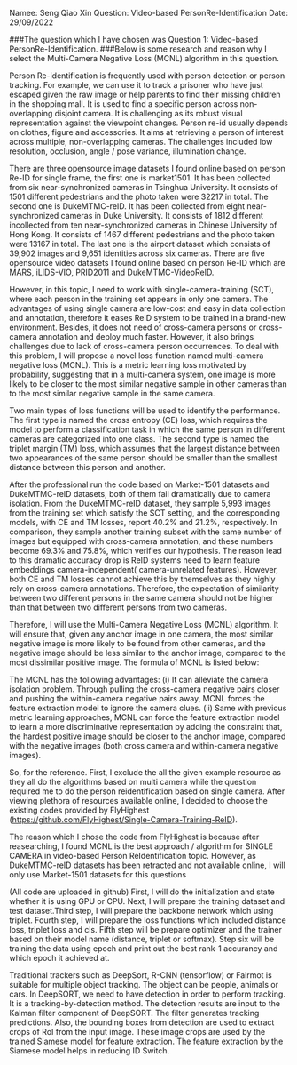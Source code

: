 Namee: Seng Qiao Xin
Question: Video-based PersonRe-Identification
Date: 29/09/2022

###The question which I have chosen was Question 1: Video-based PersonRe-Identification.
###Below is some research and reason why I select the Multi-Camera Negative Loss (MCNL) algorithm in this question.

Person Re-identification is frequently used with person detection or person tracking. For example, we can use it to track a prisoner who have just escaped given the raw image or help parents to find their missing children in the shopping mall. It is used to find a specific person across non-overlapping disjoint camera. It is challenging as its robust visual representation against the viewpoint changes. Person re-id usually depends on clothes, figure and accessories. It aims at retrieving a person of interest across multiple, non-overlapping cameras. The challenges included low resolution, occlusion, angle / pose variance, illumination change. 

There are three opensource image datasets I found online based on person Re-ID for single frame, the first one is market1501. It has been collected from six near-synchronized cameras in Tsinghua University. It consists of 1501 different pedestrians and the photo taken were 32217 in total. The second one is DukeMTMC-reID. It has been collected from eight near-synchronized cameras in Duke University. It consists of 1812 different incollected from ten near-synchronized cameras in Chinese University of Hong Kong. It consists of 1467 different pedestrians and the photo taken were 13167 in total. The last one is the airport dataset which consists of 39,902 images and 9,651 identities across six cameras. There are five opensource video datasets I found online based on person Re-ID which are MARS, iLIDS-VIO, PRID2011 and DukeMTMC-VideoReID. 

However, in this topic, I need to work with single-camera-training (SCT), where each person in the training set appears in only one camera. The advantages of using single camera are low-cost and easy in data collection and annotation, therefore it eases ReID system to be trained in a brand-new environment. Besides, it does not need of cross-camera persons or cross-camera annotation and deploy much faster. However, it also brings challenges due to lack of cross-camera person occurrences. To deal with this problem, I will propose a novel loss function named multi-camera negative loss (MCNL). This is a metric learning loss motivated by probability, suggesting that in a multi-camera system, one image is more likely to be closer to the most similar negative sample in other cameras than to the most similar negative sample in the same camera.

Two main types of loss functions will be used to identify the performance. The first type is named the cross entropy (CE) loss, which requires the model to perform a classification task in which the same person in different cameras are categorized into one class. The second type is named the triplet margin (TM) loss, which assumes that the largest distance between two appearances of the same person should be smaller than the smallest distance between this person and another.

After the professional run the code based on Market-1501 datasets and DukeMTMC-reID datasets, both of them fail dramatically due to camera isolation. From the DukeMTMC-reID dataset, they sample 5,993 images from the training set which satisfy the SCT setting, and the corresponding models, with CE and TM losses, report 40.2% and 21.2%, respectively. In comparison, they sample another training subset with the same number of images but equipped with cross-camera annotation, and these numbers become 69.3% and 75.8%, which verifies our hypothesis. The reason lead to this dramatic accuracy drop is ReID systems need to learn feature embeddings camera-independent( camera-unrelated features). However, both CE and TM losses cannot achieve this by themselves as they highly rely on cross-camera annotations. Therefore, the expectation of similarity between two different persons in the same camera should not be higher than that between two different persons from two cameras.

Therefore, I will use the Multi-Camera Negative Loss (MCNL) algorithm. It will ensure that, given any anchor image in one camera, the most similar negative image is more likely to be found from other cameras, and the negative image should be less similar to the anchor image, compared to the most dissimilar positive image. The formula of MCNL is listed below:

The MCNL has the following advantages: (i) It can alleviate the camera isolation problem. Through pulling the cross-camera negative pairs closer and pushing the within-camera negative pairs away, MCNL forces the feature extraction model to ignore the camera clues. (ii) Same with previous metric learning approaches, MCNL can force the feature extraction model to learn a more discriminative representation by adding the constraint that, the hardest positive image should be closer to the anchor image, compared with the negative images (both cross camera and within-camera negative images).

So, for the reference. First, I exclude the all the given example resource as they all do the algorithms based on multi camera while the question required me to do the person reidentification based on single camera.
After viewing plethora of resources available online, I decided to choose the existing codes provided by FlyHighest (https://github.com/FlyHighest/Single-Camera-Training-ReID).

The reason which I chose the code from FlyHighest is because after reasearching, I found MCNL is the best approach / algorithm for SINGLE CAMERA in video-based Person ReIdentification topic. However, as DukeMTMC-reID datasets has been retracted and not available online, I will only use Market-1501 datasets for this questions

(All code are uploaded in github)
First, I will do the initialization and state whether it is using GPU or CPU. Next, I will prepare the training dataset and test dataset.Third step, I will prepare the backbone network which using triplet. Fourth step, I will prepare the loss functions which included distance loss, triplet loss and cls. Fifth step will be prepare optimizer and the trainer based on their model name (distance, triplet or softmax). Step six will be training the data using epoch and print out the best rank-1 accurancy and which epoch it achieved at.

Traditional trackers such as DeepSort, R-CNN (tensorflow) or Fairmot is suitable for multiple object tracking. The object can be people, animals or cars. In DeepSORT, we need to have detection in order to perform tracking. It is a tracking-by-detection method. The detection results are input to the Kalman filter component of DeepSORT. The filter generates tracking predictions. Also, the bounding boxes from detection are used to extract crops of RoI from the input image. These image crops are used by the trained Siamese model for feature extraction. The feature extraction by the Siamese model helps in reducing ID Switch.



